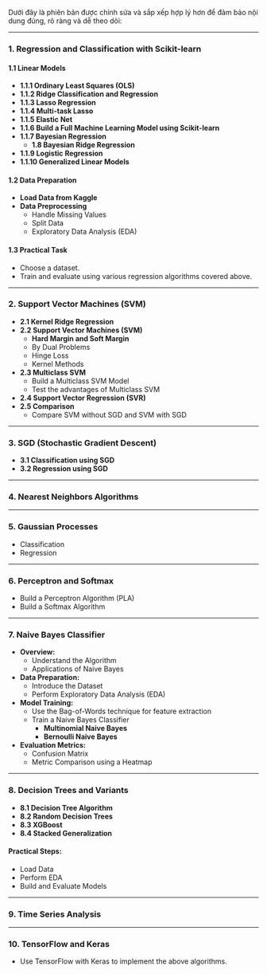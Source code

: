 Dưới đây là phiên bản được chỉnh sửa và sắp xếp hợp lý hơn để đảm bảo nội dung đúng, rõ ràng và dễ theo dõi:  

---

### **1. Regression and Classification with Scikit-learn**  
#### **1.1 Linear Models**  
- **1.1.1 Ordinary Least Squares (OLS)**  
- **1.1.2 Ridge Classification and Regression**  
- **1.1.3 Lasso Regression**  
- **1.1.4 Multi-task Lasso**  
- **1.1.5 Elastic Net**  
- **1.1.6 Build a Full Machine Learning Model using Scikit-learn**  
- **1.1.7 Bayesian Regression**  
  - **1.8 Bayesian Ridge Regression**  
- **1.1.9 Logistic Regression**  
- **1.1.10 Generalized Linear Models**

#### **1.2 Data Preparation**  
- **Load Data from Kaggle**  
- **Data Preprocessing**  
  - Handle Missing Values  
  - Split Data  
  - Exploratory Data Analysis (EDA)  

#### **1.3 Practical Task**  
- Choose a dataset.  
- Train and evaluate using various regression algorithms covered above.

---

### **2. Support Vector Machines (SVM)**  
- **2.1 Kernel Ridge Regression**  
- **2.2 Support Vector Machines (SVM)**  
  - **Hard Margin and Soft Margin**  
  - By Dual Problems  
  - Hinge Loss  
  - Kernel Methods  
- **2.3 Multiclass SVM**  
  - Build a Multiclass SVM Model  
  - Test the advantages of Multiclass SVM  
- **2.4 Support Vector Regression (SVR)**  
- **2.5 Comparison**  
  - Compare SVM without SGD and SVM with SGD  

---

### **3. SGD (Stochastic Gradient Descent)**  
- **3.1 Classification using SGD**  
- **3.2 Regression using SGD**

---

### **4. Nearest Neighbors Algorithms**  

---

### **5. Gaussian Processes**  
- Classification  
- Regression  

---

### **6. Perceptron and Softmax**  
- Build a Perceptron Algorithm (PLA)  
- Build a Softmax Algorithm  

---

### **7. Naive Bayes Classifier**  
- **Overview:**  
  - Understand the Algorithm  
  - Applications of Naive Bayes  
- **Data Preparation:**  
  - Introduce the Dataset  
  - Perform Exploratory Data Analysis (EDA)  
- **Model Training:**  
  - Use the Bag-of-Words technique for feature extraction  
  - Train a Naive Bayes Classifier  
    - **Multinomial Naive Bayes**  
    - **Bernoulli Naive Bayes**  
- **Evaluation Metrics:**  
  - Confusion Matrix  
  - Metric Comparison using a Heatmap  

---

### **8. Decision Trees and Variants**  
- **8.1 Decision Tree Algorithm**  
- **8.2 Random Decision Trees**  
- **8.3 XGBoost**  
- **8.4 Stacked Generalization**  

#### **Practical Steps:**  
- Load Data  
- Perform EDA  
- Build and Evaluate Models  

---

### **9. Time Series Analysis**  

---

### **10. TensorFlow and Keras**  
- Use TensorFlow with Keras to implement the above algorithms.  
